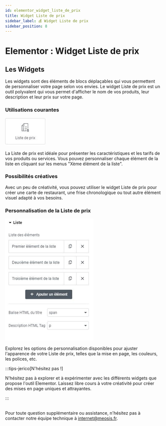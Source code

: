 ```yaml
---
id: elementor_widget_liste_de_prix
title: Widget Liste de prix
sidebar_label: 💰 Widget Liste de prix
sidebar_position: 8
---
```


# Elementor : Widget Liste de prix

## Les Widgets

Les widgets sont des éléments de blocs déplaçables qui vous permettent de personnaliser votre page selon vos envies. Le widget Liste de prix est un outil polyvalent qui vous permet d'afficher le nom de vos produits, leur description et leur prix sur votre page.

### Utilisations courantes

![prix](./img/50.jpg)

La Liste de prix est idéale pour présenter les caractéristiques et les tarifs de vos produits ou services. Vous pouvez personnaliser chaque élément de la liste en cliquant sur les menus "Xème élément de la liste".

### Possibilités créatives

Avec un peu de créativité, vous pouvez utiliser le widget Liste de prix pour créer une carte de restaurant, une frise chronologique ou tout autre élément visuel adapté à vos besoins.

### Personnalisation de la Liste de prix

![prix](./img/49.jpg)

Explorez les options de personnalisation disponibles pour ajuster l'apparence de votre Liste de prix, telles que la mise en page, les couleurs, les polices, etc.

:::tips-jerico[N'hésitez pas !]

N'hésitez pas à explorer et à expérimenter avec les différents widgets que propose l'outil Elementor. Laissez libre cours à votre créativité pour créer des mises en page uniques et attrayantes. 

:::

\
Pour toute question supplémentaire ou assistance, n'hésitez pas à contacter notre équipe technique à internet@meosis.fr.
